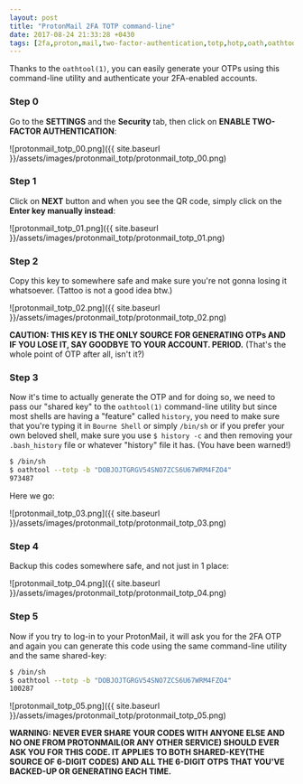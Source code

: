 ```yaml
---
layout: post
title: "ProtonMail 2FA TOTP command-line"
date: 2017-08-24 21:33:28 +0430
tags: [2fa,proton,mail,two-factor-authentication,totp,hotp,oath,oathtool,otp]
---
```


Thanks to the `oathtool(1)`, you can easily generate your OTPs using this
 command-line utility and authenticate your 2FA-enabled accounts.

### Step 0

Go to the **SETTINGS** and the **Security** tab, then click on **ENABLE 
 TWO-FACTOR AUTHENTICATION**:
 
![protonmail_totp_00.png]({{ site.baseurl }}/assets/images/protonmail_totp/protonmail_totp_00.png)

### Step 1

Click on **NEXT** button and when you see the QR code, simply click on the
 **Enter key manually instead**:

![protonmail_totp_01.png]({{ site.baseurl }}/assets/images/protonmail_totp/protonmail_totp_01.png)

### Step 2

Copy this key to somewhere safe and make sure you're not gonna losing it
 whatsoever. (Tattoo is not a good idea btw.)

![protonmail_totp_02.png]({{ site.baseurl }}/assets/images/protonmail_totp/protonmail_totp_02.png)

**CAUTION: THIS KEY IS THE ONLY SOURCE FOR GENERATING OTPs AND IF YOU LOSE IT,
 SAY GOODBYE TO YOUR ACCOUNT. PERIOD.** (That's the whole point of OTP after
 all, isn't it?)

### Step 3

Now it's time to actually generate the OTP and for doing so, we need to pass
 our "shared key" to the `oathtool(1)` command-line utility but since most
 shells are having a "feature" called `history`, you need to make sure that
 you're typing it in `Bourne Shell` or simply `/bin/sh` or if you prefer
 your own beloved shell, make sure you use `$ history -c` and then removing
 your `.bash_history` file or whatever "history" file it has. (You have been
 warned!) 

```sh
$ /bin/sh
$ oathtool --totp -b "DOBJOJTGRGV54SNO7ZCS6U67WRM4FZO4"
973487
```

Here we go:

![protonmail_totp_03.png]({{ site.baseurl }}/assets/images/protonmail_totp/protonmail_totp_03.png)

### Step 4

Backup this codes somewhere safe, and not just in 1 place:

![protonmail_totp_04.png]({{ site.baseurl }}/assets/images/protonmail_totp/protonmail_totp_04.png)

### Step 5

Now if you try to log-in to your ProtonMail, it will ask you for the 2FA OTP
 and again you can generate this code using the same command-line utility
 and the same shared-key:

```sh
$ /bin/sh
$ oathtool --totp -b "DOBJOJTGRGV54SNO7ZCS6U67WRM4FZO4"
100287
```

![protonmail_totp_05.png]({{ site.baseurl }}/assets/images/protonmail_totp/protonmail_totp_05.png)

**WARNING: NEVER EVER SHARE YOUR CODES WITH ANYONE ELSE AND NO ONE FROM
 PROTONMAIL(OR ANY OTHER SERVICE) SHOULD EVER ASK YOU FOR THIS CODE.
 IT APPLIES TO BOTH SHARED-KEY(THE SOURCE OF 6-DIGIT CODES) AND ALL THE 6-DIGIT
 OTPS THAT YOU'VE BACKED-UP OR GENERATING EACH TIME.**

